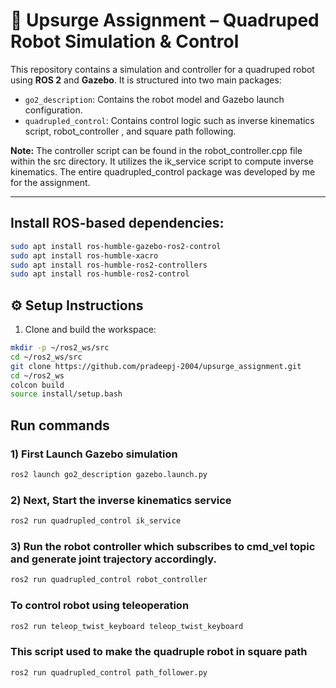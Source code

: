 # 🐾 Upsurge Assignment – Quadruped Robot Simulation & Control

This repository contains a simulation and controller for a quadruped robot using **ROS 2** and **Gazebo**. It is structured into two main packages:

- `go2_description`: Contains the robot model and Gazebo launch configuration.
- `quadrupled_control`: Contains control logic such as inverse kinematics script, robot_controller , and square path following.

**Note:**
The controller script can be found in the robot_controller.cpp file within the src directory. It utilizes the ik_service script to compute inverse kinematics. The entire quadrupled_control package was developed by me for the assignment.

---



## Install ROS-based dependencies:
```bash
sudo apt install ros-humble-gazebo-ros2-control
sudo apt install ros-humble-xacro
sudo apt install ros-humble-ros2-controllers
sudo apt install ros-humble-ros2-control
```

## ⚙️ Setup Instructions

1) Clone and build the workspace:
```bash
mkdir -p ~/ros2_ws/src
cd ~/ros2_ws/src
git clone https://github.com/pradeepj-2004/upsurge_assignment.git
cd ~/ros2_ws
colcon build
source install/setup.bash
```
## Run commands
 
### 1) First Launch Gazebo simulation

```bash
ros2 launch go2_description gazebo.launch.py
```

### 2) Next, Start the inverse kinematics service
```bash
ros2 run quadrupled_control ik_service
```

### 3) Run the robot controller which subscribes to cmd_vel topic and generate joint trajectory accordingly.
```bash
ros2 run quadrupled_control robot_controller
```

### To control robot using teleoperation 
```bash
ros2 run teleop_twist_keyboard teleop_twist_keyboard
```

### This script used to make the quadruple robot in square path
```bash
ros2 run quadrupled_control path_follower.py
```
